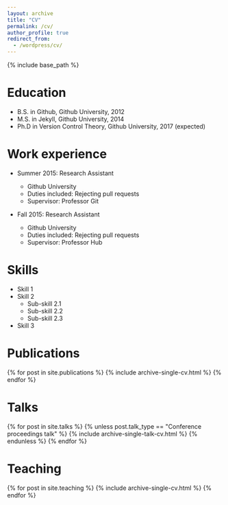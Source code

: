 ```yaml
---
layout: archive
title: "CV"
permalink: /cv/
author_profile: true
redirect_from:
  - /wordpress/cv/
---
```


{% include base_path %}

Education
======
* B.S. in Github, Github University, 2012
* M.S. in Jekyll, Github University, 2014
* Ph.D in Version Control Theory, Github University, 2017 (expected)

Work experience
======
* Summer 2015: Research Assistant
  * Github University
  * Duties included: Rejecting pull requests
  * Supervisor: Professor Git

* Fall 2015: Research Assistant
  * Github University
  * Duties included: Rejecting pull requests
  * Supervisor: Professor Hub

Skills
======
* Skill 1
* Skill 2
  * Sub-skill 2.1
  * Sub-skill 2.2
  * Sub-skill 2.3
* Skill 3

Publications
======
  {% for post in site.publications %}
    {% include archive-single-cv.html %}
  {% endfor %}

Talks
======
  {% for post in site.talks %}
    {% unless post.talk_type == "Conference proceedings talk" %}
      {% include archive-single-talk-cv.html %}
    {% endunless %}
  {% endfor %}

Teaching
======
  {% for post in site.teaching %}
    {% include archive-single-cv.html %}
  {% endfor %}
